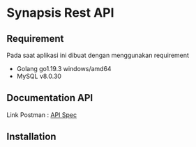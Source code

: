 # Synapsis Rest API

## Requirement

Pada saat aplikasi ini dibuat dengan menggunakan requirement

- Golang go1.19.3 windows/amd64
- MySQL v8.0.30

## Documentation API

Link Postman : [API Spec](https://www.postman.com/restless-satellite-772023/workspace/synapsis-api)

## Installation

